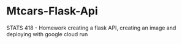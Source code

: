 # Mtcars-Flask-Api
STATS 418 - Homework creating a flask API, creating an image and deploying with google cloud run
